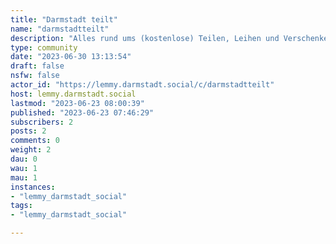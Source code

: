 ```yaml
---
title: "Darmstadt teilt" 
name: "darmstadtteilt"
description: "Alles rund ums (kostenlose) Teilen, Leihen und Verschenken in Darmstadt und Umgebung.Hier sollen Angebote von Vereinen, sozialen Initiativen oder auch Firmen, die etwas kostenlos abgeben, teilen oder verleihen, gesammelt und Erfahrungen geteilt werden. Willkommen sind auch Angebote von Privatpersonen, die etwas zu verleihen oder zu verschenken haben!"
type: community
date: "2023-06-30 13:13:54"
draft: false
nsfw: false
actor_id: "https://lemmy.darmstadt.social/c/darmstadtteilt"
host: lemmy.darmstadt.social
lastmod: "2023-06-23 08:00:39"
published: "2023-06-23 07:46:29"
subscribers: 2
posts: 2
comments: 0
weight: 2
dau: 0
wau: 1
mau: 1
instances:
- "lemmy_darmstadt_social"
tags: 
- "lemmy_darmstadt_social"

---
```

